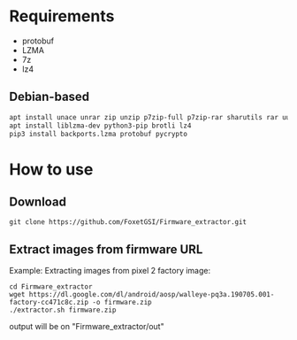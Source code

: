 # Requirements
- protobuf
- LZMA
- 7z
- lz4
## Debian-based
```bash
apt install unace unrar zip unzip p7zip-full p7zip-rar sharutils rar uudeview mpack arj cabextract rename
apt install liblzma-dev python3-pip brotli lz4
pip3 install backports.lzma protobuf pycrypto
```

# How to use
## Download
```
git clone https://github.com/FoxetGSI/Firmware_extractor.git
```

## Extract images from firmware URL
Example: Extracting images from pixel 2 factory image:
```
cd Firmware_extractor
wget https://dl.google.com/dl/android/aosp/walleye-pq3a.190705.001-factory-cc471c8c.zip -o firmware.zip
./extractor.sh firmware.zip
```
output will be on "Firmware_extractor/out"
